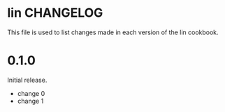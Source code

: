 # lin CHANGELOG

This file is used to list changes made in each version of the lin cookbook.

# 0.1.0

Initial release.

- change 0
- change 1

